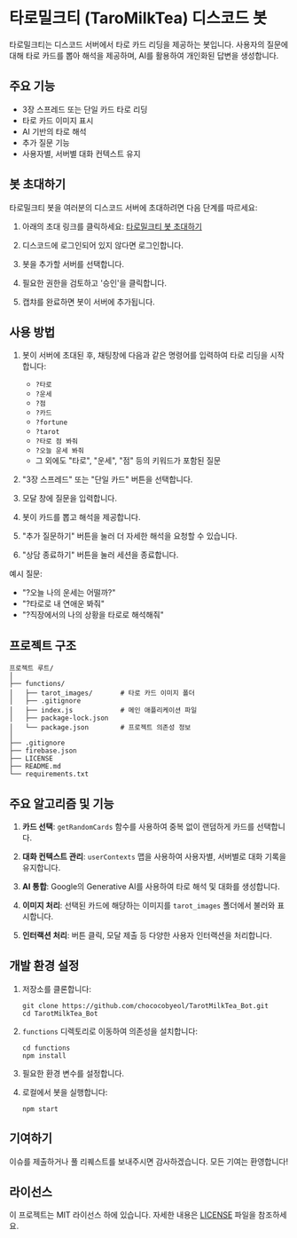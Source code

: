 # 타로밀크티 (TaroMilkTea) 디스코드 봇

타로밀크티는 디스코드 서버에서 타로 카드 리딩을 제공하는 봇입니다. 사용자의 질문에 대해 타로 카드를 뽑아 해석을 제공하며, AI를 활용하여 개인화된 답변을 생성합니다.

## 주요 기능

- 3장 스프레드 또는 단일 카드 타로 리딩
- 타로 카드 이미지 표시
- AI 기반의 타로 해석
- 추가 질문 기능
- 사용자별, 서버별 대화 컨텍스트 유지

## 봇 초대하기

타로밀크티 봇을 여러분의 디스코드 서버에 초대하려면 다음 단계를 따르세요:

1. 아래의 초대 링크를 클릭하세요:
   [타로밀크티 봇 초대하기](https://discord.com/oauth2/authorize?client_id=1269114640940666953&permissions=8&integration_type=0&scope=bot)

2. 디스코드에 로그인되어 있지 않다면 로그인합니다.

3. 봇을 추가할 서버를 선택합니다.

4. 필요한 권한을 검토하고 '승인'을 클릭합니다.

5. 캡챠를 완료하면 봇이 서버에 추가됩니다.

## 사용 방법

1. 봇이 서버에 초대된 후, 채팅창에 다음과 같은 명령어를 입력하여 타로 리딩을 시작합니다:
   - `?타로`
   - `?운세`
   - `?점`
   - `?카드`
   - `?fortune`
   - `?tarot`
   - `?타로 점 봐줘`
   - `?오늘 운세 봐줘`
   - 그 외에도 "타로", "운세", "점" 등의 키워드가 포함된 질문

2. "3장 스프레드" 또는 "단일 카드" 버튼을 선택합니다.
3. 모달 창에 질문을 입력합니다.
4. 봇이 카드를 뽑고 해석을 제공합니다.
5. "추가 질문하기" 버튼을 눌러 더 자세한 해석을 요청할 수 있습니다.
6. "상담 종료하기" 버튼을 눌러 세션을 종료합니다.

예시 질문:
- "?오늘 나의 운세는 어떨까?"
- "?타로로 내 연애운 봐줘"
- "?직장에서의 나의 상황을 타로로 해석해줘"

## 프로젝트 구조

```
프로젝트 루트/
│
├── functions/
│   ├── tarot_images/       # 타로 카드 이미지 폴더
│   ├── .gitignore
│   ├── index.js            # 메인 애플리케이션 파일
│   ├── package-lock.json
│   └── package.json        # 프로젝트 의존성 정보
│
├── .gitignore
├── firebase.json
├── LICENSE
├── README.md
└── requirements.txt
```

## 주요 알고리즘 및 기능

1. **카드 선택**: `getRandomCards` 함수를 사용하여 중복 없이 랜덤하게 카드를 선택합니다.

2. **대화 컨텍스트 관리**: `userContexts` 맵을 사용하여 사용자별, 서버별로 대화 기록을 유지합니다.

3. **AI 통합**: Google의 Generative AI를 사용하여 타로 해석 및 대화를 생성합니다.

4. **이미지 처리**: 선택된 카드에 해당하는 이미지를 `tarot_images` 폴더에서 불러와 표시합니다.

5. **인터랙션 처리**: 버튼 클릭, 모달 제출 등 다양한 사용자 인터랙션을 처리합니다.

## 개발 환경 설정

1. 저장소를 클론합니다:
   ```
   git clone https://github.com/chococobyeol/TarotMilkTea_Bot.git
   cd TarotMilkTea_Bot
   ```

2. `functions` 디렉토리로 이동하여 의존성을 설치합니다:
   ```
   cd functions
   npm install
   ```

3. 필요한 환경 변수를 설정합니다.

4. 로컬에서 봇을 실행합니다:
   ```
   npm start
   ```

## 기여하기

이슈를 제출하거나 풀 리퀘스트를 보내주시면 감사하겠습니다. 모든 기여는 환영합니다!

## 라이선스

이 프로젝트는 MIT 라이선스 하에 있습니다. 자세한 내용은 [LICENSE](LICENSE) 파일을 참조하세요.